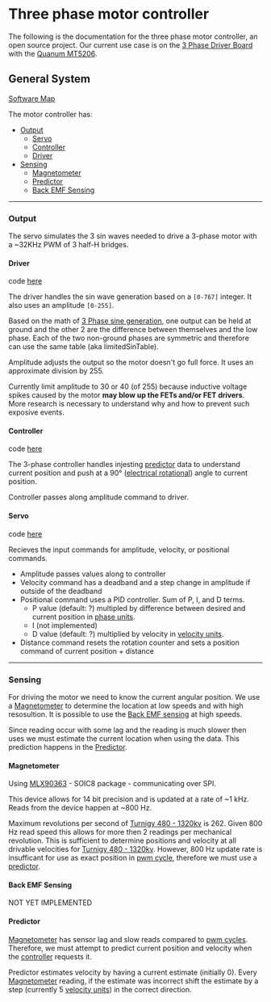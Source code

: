 # Three phase motor controller

The following is the documentation for the three phase motor controller, an open source project.
Our current use case is on the [3 Phase Driver Board](https://github.com/cinderblock/3-Phase-Driver) with the [Quanum MT5206](https://hobbyking.com/en_us/quanum-mt-series-5206-320kv-brushless-multirotor-motor-built-by-dys.html). 

## General System

[Software Map](https://drive.draw.io/?lightbox=1&highlight=0000ff&edit=_blank&layers=1&nav=1&title=Three%20Phase%20Control#R7V1bc6M6Ev41rjr7MC7uhsckc%2FGpmjmVmmRn9m1LAcWwgxElcJzMr18JhAFJXJwgO5OQmpoYuS1w99efupsWWZhX28cvGKThNxTAeGFowePC%2FLgwDF3XbfKLjjyVI7ZnlAMbHAVMqB64iX5DNqix0V0UwKwlmCMU51HaHvRRkkA%2Fb40BjNG%2BLXaP4vZZU7CBwsCND2Jx9GcU5GE56tpaPb6G0Saszqxr7J074P%2FaYLRL2PkWhnlf%2FJRvb0E1F5PPQhCgfWPI%2FLQwrzBCeflq%2B3gFY6rbSm3l5z53vHu4bgyTfMwHLM3X71YutFfQ0MGd98EsZ3gA8Y7p4uJ2CzfANHYWu%2BT8qVJTto%2B2MUjI0WUQYWKICCXkHQgycvLLEOHoN0pyEJMxjQywqSHO4WPn9eoHLRB0QbSFOX4iIo%2FV9ZafYLjSTXa8r620cthY2LDQqhIEDBmbw9S1dsgLpqCRynJsQSUwIEBihwjnIdqgBMSf6tHLAh0wYDoJ8y1Vj05eZjnA%2BQVFLxlIUKHWYuxzFFcqhElQSfgxyLLILweZiF4eMYdyyNH%2FYJ4%2FsWOwyxEZqi%2FrK0Lp4eQY%2FTqAXT9Yi36fTlt1oSdDO%2BzDDpnKnwHewK55vA4UYBiDPHpoX5HMpMVHiabAU0MgRVGSZ42Zr%2BlADS5ba6PL1Djn4eQtp1eevCivoAbX4as8E2%2BO4J2m%2Fmv9W0AhcbC8DS4Ms%2Bg3uCsEKJCYLoi0fbmwP5IREEcb6r0%2BMS%2FEZIA6akQ48YK9sY2CoEBwDO5gfHlguisUI1yct%2BK6HldnjM2upCbCXliVftZJCtpStwyvZYoP1Qp0HGIEEx%2FmYfMaPI%2Bg%2B%2FuMwJhnkRcaWhdZ%2BMd3MuBc%2F%2FxGfq0BDvZEYYLda26hNt%2BHUQ5vUlC44p6s1G1IjKJjuYt38%2FOq7RKOKxK0LiNoJfxsiHr8m4Ib79KSB56vvHuysH0G2yimX3QN4wdIfYW9wfhWN9hxw0O04kfmbiUDy0TvCbkf5WQvMKCpjTCgdioDVpM2DHhz%2FfdsObnlhg1nnMxwYhx5G2IIr0OQwY%2BYEDJe%2BmkqWLIRUb4GOylmS5sLZ01dYjNbZjNLSTgr0uXCcGIaSWQpSMjrDX29MC%2FIPxA8gMSHt%2Biv5XL5r0qOnLMlOklgQsLWjNm7YdYY3ueSKCWnIS29Xj9KNrdFfPvBer79BgzYDg6ccVRpKDHeSlD2nIsM5SI2E%2BpNRlYrOQbUJiMmF0nZen8yMiA%2FfTJiixS%2FBnH8E%2BR%2BOLO7LJSSsbuMH2wl%2FCCaq5vciTPc5CCHf71ZYrePInZbMNzqVLy%2B0mdeP57XnTG8bp2D13UuTredfl4fkFfA62KR6dvX%2F3ia6ZgzqfNZli3NsmyRGzwl3CCmxxVfB9FDxdVrkNC6naHdYpBkoKzS17TekPxB9B8Q2ieyV9%2Bv%2FnyOd47geMmdhNOly447k%2FzRJF%2B5Xi%2FJd2HghXVhvSpwMPRYLgeL8srZp2pkHH9Lok03A3ck%2BsUV3JDwBAJiNyQ%2B%2FzMNfbzimxJuL7toS9OsQPJSsLWt%2BsFdtWdQcw%2FCXgm2rUt414TU6TryKcujLcjRnO8JoYGsmGfZktBATb7nzvUgOZ5715SVNWJNcc%2BSOBxYqep9sAYKQlqv%2FPSLQaW7BmGERej5D9xXfPEdgoCEdrSu8Ma5wu6oGlbWaUefhyp%2FgywMWW2IjzOmySPElE9WGyIu%2BWtHWF67iNMQUC9B9CDZ0Oyio0xUDt9hfqQp9e%2BUJR3fd0lC0EFesXUFZkdM%2FIdnK13liJ785GQ30l1nXkyesZisXu1iYnLBSlVl6lxM%2BuUVLCZi9El0eJEE1xj5MMvImkLvNhyq1O97NRH6Is%2B7nLiC7b7Q%2FESjFiO%2FCqNJClVXKKF66VpYGpKSD49cRFqT%2FOkrRgcojlwxlPQSVMBqYIB1DMzeyuXzlsRX9VP5qitpNSztRAbp0kwNBWnQFyX0a7M4vuFdfb5YFwzIQdn280Z90dXkJu%2F2ReNk1WVXXXW5js2aAZz%2BRgI4d1Q1oMPyiqsB3Iq%2F6o%2Ff%2BsWnD99csRbQWI276V9NdMSVxR3JwuhJnNFR4oy2oJnrA6kKTPoDxsiP8qe3ypodyY98oZS0YZwsA7bFmLZe3EjgSkgpjue2p4VQBj%2FcRG1azZKYTVfibo4Yh0rcTFaVut5lISWrQ9xSRkBlTFRvdyMj9L08LAIm8gsfXQt7Y05td9wY6%2FZiQ4YHJd1Unhju%2BqXzfgX7%2FsxkWmVUU3BdCJK83ZQ6i6aE5MTbuTcQP6CZ37r5TZK9OScLJhzjuexW2JV8ku7dXlBXc8CWkkD5P03dypj3vXOZdyyXHfr1lHOZ6wnqfd9F%2BTFNQ9UC0JvSde36ULz9mNtObKiusVc0NdcFFGDoPGUBj4OQ8k0gkvWHp3wcgaKSP7gzs%2FkMCWIAascpnhlhczGWK%2BnZPR1pCwr7JmgsACTzqDxMCIiaLheClH5m%2B7ihz2FZplGwhMkmSmC2hDHRJY78%2F25RTkOkZgRm2Wo0643d4aImfNVF5a7F3RNtAptij%2FzAI0tWnJIkCfHJ4KeLEf5adNmzq0iWBp1KRYZYMVibr09F5ySxyu3fa%2BRZkUrvY27cEUFCl9Ff2jDM87KhLTW78dOesKNXXZxWZLK%2Bactv%2FuIWeIvre%2FRUh8XGO292GoVu74zo5nonCSAmQbd71LQTodvkInZP9fY%2B4533hY9Bd8U4Z0G3xcHQmgbd3lHTToVurqThearRLcmv2ObVl4VwrYcZqkxW%2BcZwTZIuuJJAT0kXl6GuxPinVIhG8cWYWM%2BcpCAkVny4J9Q5%2BiR84XGxns1n7BMxBL%2B9XddUb1OxDIEiBJCfv2bFEedZa1aW7NEhr05j3AJ3Xo3NCfJwCjGCM201IRZ7ZKhrr8r%2F23u5hWcFj%2BVMi88gFHEmHyO4A48QGZBXQLFzBv2K4W9zGYbL7z8ei3dhIv4hJ1PhnT%2FPEN775RXgfc6px%2BF9eixzT71z%2BTRoNJb5ifjdFlNhmT%2FPEJb75RVg%2BZ0%2FiuaMWHanwjI%2FkSos8%2BcZwnK%2FvAIsv%2FMOqaniEGuSfigJt3WkbMeTd8ct9okB72jHBSID8gracdR1dM2An4LhBwLm8Qwv3KtSA3j9SMD3yytoYRSLeT6IY4Jm8iXzwmKbXQwwnYP2TxE5SYP0F0iVoMV0dxr9UGOXK%2BR2uQ7uQ%2F9Iu6pBmmKU4qjcBZuyDbCg2lg7cqortN2ChH4V%2Ftn5b6Pbur%2BgZ1QdFNUWWpPtKWw2l8nuhDyj054c1n9zq8Rl%2FYfNzE%2F%2FBw%3D%3D)

The motor controller has:
- [Output](#output)
  - [Servo](#servo)
  - [Controller](#controller)
  - [Driver](#driver)
- [Sensing](#sense)
  - [Magnetometer](#mlx)
  - [Predictor](#predictor)
  - [Back EMF Sensing](#emf)

------

### Output<a name="output"></a>

The servo simulates the 3 sin waves needed to drive a 3-phase motor with a ~32KHz PWM of 3 half-H bridges.


#### Driver<a name="driver"></a>

code [here](../ThreePhaseDriver.h)

The driver handles the sin wave generation based on a `[0-767]` integer. 
It also uses an amplitude `[0-255]`.

Based on the math of [3 Phase sine generation](https://docs.google.com/spreadsheets/d/1I45kGhncSQvR4_B_AG72Bqk7MJlNRIvBI-JD9qAgE8U/edit?usp=sharing), one output can be held at ground and the other 2 are the difference between themselves and the low phase. Each of the two non-ground phases are symmetric and therefore can use the same table (aka limitedSinTable).

Amplitude adjusts the output so the motor doesn't go full force. It uses an approximate division by 255.

Currently limit amplitude to 30 or 40 (of 255) because inductive voltage spikes caused by the motor **may blow up the FETs and/or FET drivers**. More research is necessary to understand why and how to prevent such exposive events.

#### Controller<a name="controller"></a>

code [here](../ThreePhaseController.h)

The 3-phase controller handles injesting [predictor](#predictor) data to understand current position and push at a 90&deg; ([electrical rotational](units.md#revunit)) angle to current position.

Controller passes along amplitude command to driver.

#### Servo<a name="servo"></a>

code [here](../ServoController.h)

Recieves the input commands for amplitude, velocity, or positional commands.
- Amplitude passes values along to controller
- Velocity command has a deadband and a step change in amplitude if outside of the deadband
- Positional command uses a PID controller. Sum of P, I, and D terms.
  - P value (default: ?) multipled by difference between desired and current position in [phase units](units.md#phase).
  - I (not implemented)
  - D value (default: ?) multiplied by velocity in [velocity units](units.md#velocity).
- Distance command resets the rotation counter and sets a position command of current position + distance

------ 

### Sensing<a name="sense"></a>

For driving the motor we need to know the current angular position. We use a [Magnetometer](#mlx) to determine the location at low speeds and with high resosultion. It is possible to use the [Back EMF sensing](#emf) at high speeds.

Since reading occur with some lag and the reading is much slower then uses we must estimate the current location when using the data. This prediction happens in the [Predictor](#predictor).

#### Magnetometer<a name="mlx"></a>

Using [MLX90363](https://www.melexis.com/-/media/files/documents/datasheets/mlx90363-datasheet-melexis.pdf) - SOIC8 package - communicating over SPI.

This device allows for 14 bit precision and is updated at a rate of ~1 kHz. Reads from the device happen at ~800 Hz.

Maximum revolutions per second of [Turnigy 480 - 1320kv](http://www.hobbyking.com/hobbyking/store/__19038__Turnigy_Park480_Brushless_Outrunner_1320kv.html) is 262. Given 800 Hz read speed this allows for more then 2 readings per mechanical revolution. This is sufficient to determine positions and velocity at all drivable velocities for [Turnigy 480 - 1320kv](http://www.hobbyking.com/hobbyking/store/__19038__Turnigy_Park480_Brushless_Outrunner_1320kv.html). However, 800 Hz update rate is insufficant for use as exact position in [pwm cycle](units.md#pwm), therefore we must use a [predictor](#predictor).

#### Back EMF Sensing<a name="emf"></a>

NOT YET IMPLEMENTED

#### Predictor<a name="predictor"></a>

[Magnetometer](#mlx) has sensor lag and slow reads compared to [pwm cycles](units.md#pwm). Therefore, we must attempt to predict current position and velocity when the [controller](#controller) requests it.

Predictor estimates velocity by having a current estimate (initially 0). Every [Magnetometer](#mlx) reading, if the estimate was incorrect shift the estimate by a step (currently 5 [velocity units](units.md#velocity)) in the correct direction. 
